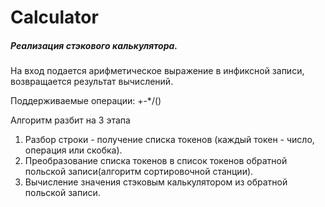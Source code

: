 # Calculator
##### Реализация стэкового калькулятора. 
На вход подается арифметическое выражение в инфиксной записи, возвращается результат вычислений.

Поддерживаемые операции: +-*/()


Алгоритм разбит на 3 этапа
1. Разбор строки - получение списка токенов (каждый токен - число, операция или скобка).
2. Преобразование списка токенов в список токенов обратной польской записи(алгоритм сортировочной станции).
3. Вычисление значения стэковым калькулятором из обратной польской записи.

